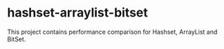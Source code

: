 # hashset-arraylist-bitset
This project contains performance comparison for Hashset, ArrayList and BitSet.
